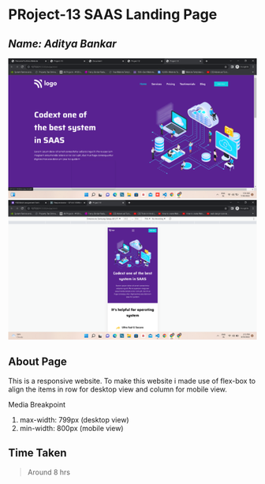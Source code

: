 # **PRoject-13 SAAS Landing Page**

## _Name: Aditya Bankar_

![](./image/Screenshot13.png)
![](./image/Screenshot13mobile.png)

## About Page

This is a responsive website. To make this website i made use of flex-box to align the items in row for desktop view and column for mobile view.

Media Breakpoint

1. max-width: 799px (desktop view)
2. min-width: 800px (mobile view)


## Time Taken

> Around 8 hrs